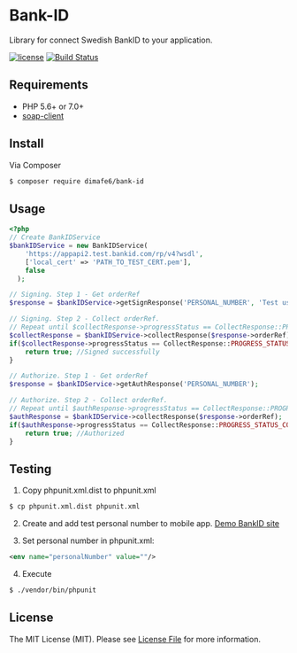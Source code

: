 Bank-ID
=======

Library for connect Swedish BankID to your application.

[![license](https://img.shields.io/github/license/mashape/apistatus.svg)](LICENSE.md)
[![Build Status](https://travis-ci.org/dimafe6/bank-id.svg?branch=dev)](https://travis-ci.org/dimafe6/bank-id)

## Requirements

* PHP 5.6+ or 7.0+
* [soap-client](http://php.net/manual/ru/class.soapclient.php)

## Install

Via Composer

``` bash
$ composer require dimafe6/bank-id
```

## Usage

```php
<?php
// Create BankIDService
$bankIDService = new BankIDService(
    'https://appapi2.test.bankid.com/rp/v4?wsdl',
    ['local_cert' => 'PATH_TO_TEST_CERT.pem'],
    false
  );

// Signing. Step 1 - Get orderRef
$response = $bankIDService->getSignResponse('PERSONAL_NUMBER', 'Test user data');

// Signing. Step 2 - Collect orderRef. 
// Repeat until $collectResponse->progressStatus == CollectResponse::PROGRESS_STATUS_COMPLETE
$collectResponse = $bankIDService->collectResponse($response->orderRef);
if($collectResponse->progressStatus == CollectResponse::PROGRESS_STATUS_COMPLETE) {
    return true; //Signed successfully
}

// Authorize. Step 1 - Get orderRef
$response = $bankIDService->getAuthResponse('PERSONAL_NUMBER');

// Authorize. Step 2 - Collect orderRef. 
// Repeat until $authResponse->progressStatus == CollectResponse::PROGRESS_STATUS_COMPLETE
$authResponse = $bankIDService->collectResponse($response->orderRef);
if($authResponse->progressStatus == CollectResponse::PROGRESS_STATUS_COMPLETE) {
    return true; //Authorized
}
```

## Testing

1. Copy phpunit.xml.dist to phpunit.xml
``` bash
$ cp phpunit.xml.dist phpunit.xml
```

2. Create and add test personal number to mobile app. [Demo BankID site](https://demo.bankid.com)

3. Set personal number in phpunit.xml:

``` xml
<env name="personalNumber" value=""/>
```

4. Execute

``` bash
$ ./vendor/bin/phpunit
```

## License

The MIT License (MIT). Please see [License File](LICENSE.md) for more information.
